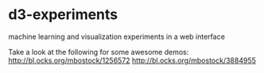 d3-experiments
==============

machine learning and visualization experiments in a web interface

Take a look at the following for some awesome demos:
  http://bl.ocks.org/mbostock/1256572
  http://bl.ocks.org/mbostock/3884955
